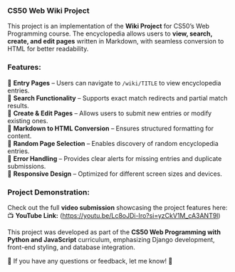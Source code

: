  ### **CS50 Web Wiki Project**  

This project is an implementation of the **Wiki Project** for CS50’s Web Programming course. The encyclopedia allows users to **view, search, create, and edit pages** written in Markdown, with seamless conversion to HTML for better readability.  

### **Features:**  
🔹 **Entry Pages** – Users can navigate to `/wiki/TITLE` to view encyclopedia entries.  
🔹 **Search Functionality** – Supports exact match redirects and partial match results.  
🔹 **Create & Edit Pages** – Allows users to submit new entries or modify existing ones.  
🔹 **Markdown to HTML Conversion** – Ensures structured formatting for content.  
🔹 **Random Page Selection** – Enables discovery of random encyclopedia entries.  
🔹 **Error Handling** – Provides clear alerts for missing entries and duplicate submissions.  
🔹 **Responsive Design** – Optimized for different screen sizes and devices.  

### **Project Demonstration:**  
Check out the full **video submission** showcasing the project features here:  
📺 **YouTube Link:** (https://youtu.be/Lc8oJDi-Iro?si=yzCkV1M_cA3ANT9l)

This project was developed as part of the **CS50 Web Programming with Python and JavaScript** curriculum, emphasizing Django development, front-end styling, and database integration.  

🚀 If you have any questions or feedback, let me know! 🎯
